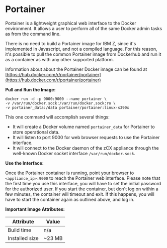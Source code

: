 # Portainer
Portainer is a lightweight graphical web interface to the Docker environment.  It
allows a user to perform all of the same Docker admin tasks as from the command line.

There is no need to build a Portainer image for IBM Z, since it's implemented in
Javascript, and not a compiled language.  For this reason, it's possible to pull the
common Portainer image from Dockerhub and run it as a container as with any other
supported platform.

Information about about the Portainer Docker image can be found at
[https://hub.docker.com/r/portainer/portainer](https://hub.docker.com/r/portainer/portainer)

**Pull and Run the Image:**

```
docker run -d -p 9000:9000 --name portainer \
-v /var/run/docker.sock:/var/run/docker.sock:ro \
-v portainer_data:/data portainer/portainer:linux-s390x
```

This one command will accomplish several things:
- It will create a Docker volume named ```portainer_data``` for Portainer to store
  operational data.
- It will listen to port 9000 for web browser requests to use the Portainer
  interface.
- It will connect to the Docker daemon of the zCX appliance through the well-known
  Docker socket interface ```/var/run/docker.sock```.

**Use the Interface:**

Once the Portainer container is running, point your browser
to ```<appliance_ip>:9000``` to reach the Portainer web interface.  Please note that
the first time you use this interface, you will have to set the initial password for
the authorized user.  If you start the container, but don't log on within a few minutes,
the container will timeout and exit.  If this happens, you will have to start the
container again as outlined above, and log in.

**Important Image Attributes:**

| Attribute     | Value        |
|---------------|--------------|
| Build time | n/a |
| Installed size | ~23 MB |
